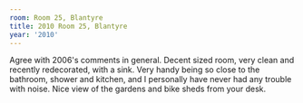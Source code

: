```yaml
---
room: Room 25, Blantyre
title: 2010 Room 25, Blantyre
year: '2010'
---
```


Agree with 2006's comments in general. Decent sized room, very clean and recently redecorated, with a sink. Very handy being so close to the bathroom, shower and kitchen, and I personally have never had any trouble with noise. Nice view of the gardens and bike sheds from your desk.